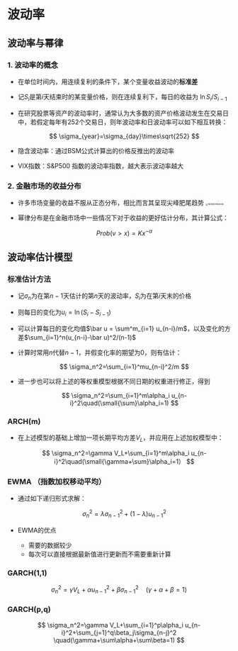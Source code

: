 # 波动率

## 波动率与幂律

### 1. 波动率的概念

- 在单位时间内，用连续复利的条件下，某个变量收益波动的**标准差**
- 记$S_i$是第$i$天结束时的某变量价格，则在连续复利下，每日的收益为
  $\ln S_i/S_{i-1}$
- 在研究股票等资产的波动率时，通常认为大多数的资产价格波动发生在交易日中，若假定每年有252个交易日，则年波动率和日波动率可以如下相互转换：

  $$
  \sigma_{year}=\sigma_{day}\times\sqrt{252}
  $$
- 隐含波动率：通过BSM公式计算出的价格反推出的波动率
- VIX指数：S&P500 指数的波动率指数，越大表示波动率越大

### 2. 金融市场的收益分布

- 许多市场变量的收益不服从正态分布，相比而言其呈现尖峰肥尾趋势
  <img src="https://michael-1313341240.cos.ap-shanghai.myqcloud.com/1681807494048.png" alt="1681807494048" style="zoom:33%;" />
- 幂律分布是在金融市场中一些情况下对于收益的更好估计分布，其计算公式：

  $$
  Prob(v>x)=Kx^{-\alpha}
  $$

## 波动率估计模型

### 标准估计方法

- 记$\sigma_n$为在第$n-1$天估计的第$n$天的波动率，$S_i$为在第$i$天末的价格
- 则每日的变化为$u_i=\ln (S_i-S_{i-1})$
- 可以计算每日的变化均值$\bar u = \sum^m_{i=1} u_{n-i}/m$，以及变化的方差$\sum_{i=1}^n(u_{n-i}-\bar u)^2/(n-1)$
- 计算时常用$n$代替$n-1$，并假变化率的期望为0，则有估计：

  $$
  \sigma_n^2=\sum_{i=1}^mu_{n-i}^2/m
  $$
- 进一步也可以将上述的等权重模型根据不同日期的权重进行修正，得到

  $$
  \sigma_n^2=\sum_{i=1}^m\alpha_i u_{n-i}^2\quad(\small{\sum}\alpha_i=1)
  $$

### ARCH(m)

- 在上述模型的基础上增加一项长期平均方差$V_L$，并应用在上述加权模型中：

  $$
  \sigma_n^2=\gamma V_L+\sum_{i=1}^m\alpha_i u_{n-i}^2\quad(\small{\gamma+\sum}\alpha_i=1）
  $$

### EWMA （指数加权移动平均）

- 通过如下递归形式求解：

  $$
  \sigma_n^2=\lambda\sigma_{n-1}^2+(1-\lambda)u_{n-1}^2
  $$
- EWMA的优点

  - 需要的数据较少
  - 每次可以直接根据最新值进行更新而不需要重新计算

### GARCH(1,1)

$$
\sigma_n^2=\gamma V_L+\alpha u_{n-1}^2+\beta\sigma_{n-1}^2 \quad(\gamma+\alpha+\beta=1)
$$

### GARCH(p,q)

$$
\sigma_n^2=\gamma V_L+\sum_{i=1}^p\alpha_i u_{n-i}^2+\sum_{j=1}^q\beta_j\sigma_{n-j}^2 \quad(\gamma+\sum\alpha+\sum\beta=1)
$$
